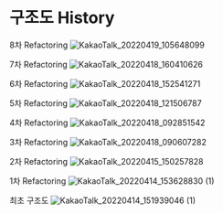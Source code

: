 # 구조도 History

8차 Refactoring
![KakaoTalk_20220419_105648099](https://user-images.githubusercontent.com/103616692/163911791-f4a441c0-a5ba-467a-a064-8a3be1e7e8fb.png)

7차 Refactoring
![KakaoTalk_20220418_160410626](https://user-images.githubusercontent.com/103616692/163911762-3959964e-47a8-46d8-9eb4-1b0a553206d7.png)

6차 Refactoring
![KakaoTalk_20220418_152541271](https://user-images.githubusercontent.com/103616692/163911736-f07d29ab-b605-4e89-a3d5-df6dbc933943.png)

5차 Refactoring
![KakaoTalk_20220418_121506787](https://user-images.githubusercontent.com/103616692/163911722-7534903b-eb93-4c56-83e7-0ea384f8766b.png)

4차 Refactoring
![KakaoTalk_20220418_092851542](https://user-images.githubusercontent.com/103616692/163911695-6c4fdf34-6b19-4c64-a821-4f8bb3c7272d.png)

3차 Refactoring
![KakaoTalk_20220418_090607282](https://user-images.githubusercontent.com/103616692/163911655-ad3af77f-f569-4a27-8578-ee2abaf924fb.png)

2차 Refactoring
![KakaoTalk_20220415_150257828](https://user-images.githubusercontent.com/103616692/163911639-19969b0c-ae67-4141-81c8-9654cdcd63c8.png)

1차 Refactoring
![KakaoTalk_20220414_153628830 (1)](https://user-images.githubusercontent.com/103616692/163911623-f8ad240a-8eda-4a9b-88f5-159ec0b51e5d.png)

최초 구조도
![KakaoTalk_20220414_151939046 (1)](https://user-images.githubusercontent.com/103616692/163911344-2ccc796c-3919-4d84-a8a8-3610145c97ca.png)

